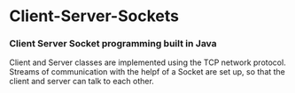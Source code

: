 # Client-Server-Sockets

### Client Server Socket programming built in Java

Client and Server classes are implemented using the TCP network protocol.
Streams of communication with the helpf of a Socket are set up, so that the client and server can talk to each other.

